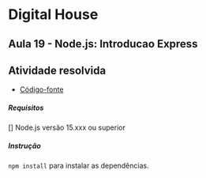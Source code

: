 # Digital House

## Aula 19 - Node.js: Introducao Express

## Atividade resolvida

- [Código-fonte](./codigo-fonte)




##### Requisitos

  [] Node.js versão 15.xxx ou superior

##### Instrução
  `npm install` para instalar as dependências.